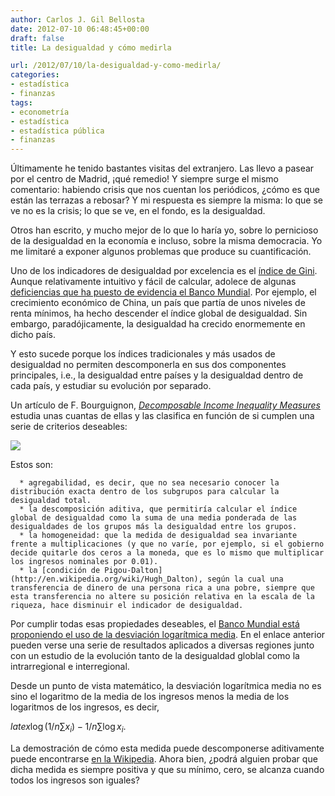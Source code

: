 ```yaml
---
author: Carlos J. Gil Bellosta
date: 2012-07-10 06:48:45+00:00
draft: false
title: La desigualdad y cómo medirla

url: /2012/07/10/la-desigualdad-y-como-medirla/
categories:
- estadística
- finanzas
tags:
- econometría
- estadística
- estadística pública
- finanzas
---
```


Últimamente he tenido bastantes visitas del extranjero. Las llevo a pasear por el centro de Madrid, ¡qué remedio! Y siempre surge el mismo comentario: habiendo crisis que nos cuentan los periódicos, ¿cómo es que están las terrazas a rebosar? Y mi respuesta es siempre la misma: lo que se ve no es la crisis; lo que se ve, en el fondo, es la desigualdad.

Otros han escrito, y mucho mejor de lo que lo haría yo, sobre lo pernicioso de la desigualdad en la economía e incluso, sobre la misma democracia. Yo me limitaré a exponer algunos problemas que produce su cuantificación.

Uno de los indicadores de desigualdad por excelencia es el [índice de Gini](http://en.wikipedia.org/wiki/Gini_coefficient). Aunque relativamente intuitivo y fácil de calcular, adolece de algunas [deficiencias que ha puesto de evidencia el Banco Mundial](http://blogs.worldbank.org/developmenttalk/monitoring-inequality?cid=EXT_TWBN_D_EXT). Por ejemplo, el crecimiento económico de China, un país que partía de unos niveles de renta mínimos, ha hecho descender el índice global de desigualdad. Sin embargo, paradójicamente, la desigualdad ha crecido enormemente en dicho país.

Y esto sucede porque los índices tradicionales y más usados de desigualdad no permiten descomponerla en sus dos componentes principales, i.e., la desigualdad entre países y la desigualdad dentro de cada país, y estudiar su evolución por separado.

Un artículo de F. Bourguignon, _[Decomposable Income Inequality Measures](http://www.jstor.org/discover/10.2307/1914138?uid=3737952&uid=2&uid=4&sid=21100907325061)_ estudia unas cuantas de ellas y las clasifica en función de si cumplen una serie de criterios deseables:

[![](/wp-uploads/2012/07/decomposable_inequality_measures.png)
](/wp-uploads/2012/07/decomposable_inequality_measures.png)

Estos son:



	  * agregabilidad, es decir, que no sea necesario conocer la distribución exacta dentro de los subgrupos para calcular la desigualdad total.
	  * la descomposición aditiva, que permitiría calcular el índice global de desigualdad como la suma de una media ponderada de las desigualdades de los grupos más la desigualdad entre los grupos.
	  * la homogeneidad: que la medida de desigualdad sea invariante frente a multiplicaciones (y que no varíe, por ejemplo, si el gobierno decide quitarle dos ceros a la moneda, que es lo mismo que multiplicar los ingresos nominales por 0.01).
	  * la [condición de Pigou-Dalton](http://en.wikipedia.org/wiki/Hugh_Dalton), según la cual una transferencia de dinero de una persona rica a una pobre, siempre que esta transferencia no altere su posición relativa en la escala de la riqueza, hace disminuir el indicador de desigualdad.

Por cumplir todas esas propiedades deseables, el [Banco Mundial está proponiendo el uso de la desviación logarítmica media](http://blogs.worldbank.org/developmenttalk/monitoring-inequality?cid=EXT_TWBN_D_EXT). En el enlace anterior pueden verse una serie de resultados aplicados a diversas regiones junto con un estudio de la evolución tanto de la desigualdad globlal como la intrarregional e interregional.

Desde un punto de vista matemático, la desviación logarítmica media no es sino el logaritmo de la media de los ingresos menos la media de los logaritmos de los ingresos, es decir,


$latex \log(1/n\sum x_i) - 1/n \sum \log x_i$.


La demostración de cómo esta medida puede descomponerse aditivamente puede encontrarse [en la Wikipedia](http://en.wikipedia.org/wiki/Theil_index). Ahora bien, ¿podrá alguien probar que dicha medida es siempre positiva y que su mínimo, cero, se alcanza cuando todos los ingresos son iguales?
